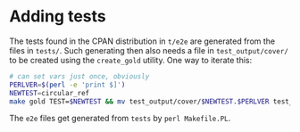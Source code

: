# Adding tests

The tests found in the CPAN distribution in `t/e2e` are generated
from the files in `tests/`. Such generating then also needs a file in
`test_output/cover/` to be created using the `create_gold` utility. One
way to iterate this:

```sh
# can set vars just once, obviously
PERLVER=$(perl -e 'print $]')
NEWTEST=circular_ref
make gold TEST=$NEWTEST && mv test_output/cover/$NEWTEST.$PERLVER test_output/cover/$NEWTEST.5.010000 && make test TEST_FILES=t/e2e/a$NEWTEST.t
```

The `e2e` files get generated from `tests` by `perl Makefile.PL`.
